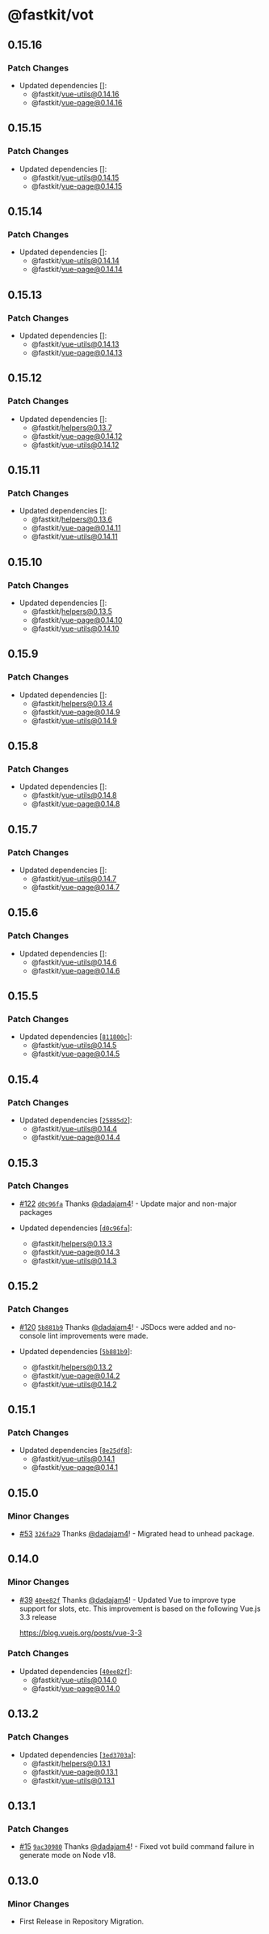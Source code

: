 # @fastkit/vot

## 0.15.16

### Patch Changes

- Updated dependencies []:
  - @fastkit/vue-utils@0.14.16
  - @fastkit/vue-page@0.14.16

## 0.15.15

### Patch Changes

- Updated dependencies []:
  - @fastkit/vue-utils@0.14.15
  - @fastkit/vue-page@0.14.15

## 0.15.14

### Patch Changes

- Updated dependencies []:
  - @fastkit/vue-utils@0.14.14
  - @fastkit/vue-page@0.14.14

## 0.15.13

### Patch Changes

- Updated dependencies []:
  - @fastkit/vue-utils@0.14.13
  - @fastkit/vue-page@0.14.13

## 0.15.12

### Patch Changes

- Updated dependencies []:
  - @fastkit/helpers@0.13.7
  - @fastkit/vue-page@0.14.12
  - @fastkit/vue-utils@0.14.12

## 0.15.11

### Patch Changes

- Updated dependencies []:
  - @fastkit/helpers@0.13.6
  - @fastkit/vue-page@0.14.11
  - @fastkit/vue-utils@0.14.11

## 0.15.10

### Patch Changes

- Updated dependencies []:
  - @fastkit/helpers@0.13.5
  - @fastkit/vue-page@0.14.10
  - @fastkit/vue-utils@0.14.10

## 0.15.9

### Patch Changes

- Updated dependencies []:
  - @fastkit/helpers@0.13.4
  - @fastkit/vue-page@0.14.9
  - @fastkit/vue-utils@0.14.9

## 0.15.8

### Patch Changes

- Updated dependencies []:
  - @fastkit/vue-utils@0.14.8
  - @fastkit/vue-page@0.14.8

## 0.15.7

### Patch Changes

- Updated dependencies []:
  - @fastkit/vue-utils@0.14.7
  - @fastkit/vue-page@0.14.7

## 0.15.6

### Patch Changes

- Updated dependencies []:
  - @fastkit/vue-utils@0.14.6
  - @fastkit/vue-page@0.14.6

## 0.15.5

### Patch Changes

- Updated dependencies [[`811800c`](https://github.com/dadajam4/fastkit/commit/811800c8aec5dc1236a887e35aa846560b8c40f7)]:
  - @fastkit/vue-utils@0.14.5
  - @fastkit/vue-page@0.14.5

## 0.15.4

### Patch Changes

- Updated dependencies [[`25885d2`](https://github.com/dadajam4/fastkit/commit/25885d2139c445478ce9aa7ff03539398f28cd55)]:
  - @fastkit/vue-utils@0.14.4
  - @fastkit/vue-page@0.14.4

## 0.15.3

### Patch Changes

- [#122](https://github.com/dadajam4/fastkit/pull/122) [`d0c96fa`](https://github.com/dadajam4/fastkit/commit/d0c96faf96b6c91bcb8bc0b1ca9d22fc8ede303e) Thanks [@dadajam4](https://github.com/dadajam4)! - Update major and non-major packages

- Updated dependencies [[`d0c96fa`](https://github.com/dadajam4/fastkit/commit/d0c96faf96b6c91bcb8bc0b1ca9d22fc8ede303e)]:
  - @fastkit/helpers@0.13.3
  - @fastkit/vue-page@0.14.3
  - @fastkit/vue-utils@0.14.3

## 0.15.2

### Patch Changes

- [#120](https://github.com/dadajam4/fastkit/pull/120) [`5b881b9`](https://github.com/dadajam4/fastkit/commit/5b881b94ce1852c12cc3c8f6954564d5235cba4d) Thanks [@dadajam4](https://github.com/dadajam4)! - JSDocs were added and no-console lint improvements were made.

- Updated dependencies [[`5b881b9`](https://github.com/dadajam4/fastkit/commit/5b881b94ce1852c12cc3c8f6954564d5235cba4d)]:
  - @fastkit/helpers@0.13.2
  - @fastkit/vue-page@0.14.2
  - @fastkit/vue-utils@0.14.2

## 0.15.1

### Patch Changes

- Updated dependencies [[`8e25df8`](https://github.com/dadajam4/fastkit/commit/8e25df840c83d63617f5f343939fc22abf06b4a0)]:
  - @fastkit/vue-utils@0.14.1
  - @fastkit/vue-page@0.14.1

## 0.15.0

### Minor Changes

- [#53](https://github.com/dadajam4/fastkit/pull/53) [`326fa29`](https://github.com/dadajam4/fastkit/commit/326fa29bf34fe8501be6c5a4fa190244d1068090) Thanks [@dadajam4](https://github.com/dadajam4)! - Migrated head to unhead package.

## 0.14.0

### Minor Changes

- [#39](https://github.com/dadajam4/fastkit/pull/39) [`40ee82f`](https://github.com/dadajam4/fastkit/commit/40ee82f4501b88e44ad9b67918df2237298493a0) Thanks [@dadajam4](https://github.com/dadajam4)! - Updated Vue to improve type support for slots, etc.
  This improvement is based on the following Vue.js 3.3 release

  https://blog.vuejs.org/posts/vue-3-3

### Patch Changes

- Updated dependencies [[`40ee82f`](https://github.com/dadajam4/fastkit/commit/40ee82f4501b88e44ad9b67918df2237298493a0)]:
  - @fastkit/vue-utils@0.14.0
  - @fastkit/vue-page@0.14.0

## 0.13.2

### Patch Changes

- Updated dependencies [[`3ed3703a`](https://github.com/dadajam4/fastkit/commit/3ed3703aa9092bf47caed6ec192ef4d5a7621d34)]:
  - @fastkit/helpers@0.13.1
  - @fastkit/vue-page@0.13.1
  - @fastkit/vue-utils@0.13.1

## 0.13.1

### Patch Changes

- [#15](https://github.com/dadajam4/fastkit/pull/15) [`9ac30980`](https://github.com/dadajam4/fastkit/commit/9ac30980a5ee468ae151a2c9fa1f0c5736e488d1) Thanks [@dadajam4](https://github.com/dadajam4)! - Fixed vot build command failure in generate mode on Node v18.

## 0.13.0

### Minor Changes

- First Release in Repository Migration.
